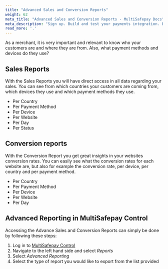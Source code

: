 ```yaml
---
title: "Advanced Sales and Conversion Reports"
weight: 62
meta_title: "Advanced Sales and Conversion Reports - MultiSafepay Docs"
meta_description: "Sign up. Build and test your payments integration. Explore our products and services. Use our API Reference, SDKs, and wrappers. Get support."
read_more: '.'
---
```


As a merchant, it is very important and relevant to know who your customers are and where they are from. Also, what payment methods and devices do they use?

## Sales Reports

With the Sales Reports you will have direct access in all data regarding your sales. You can see from which countries your customers are coming from, which devices they use and which payment methods they use.

* Per Country
* Per Payment Method
* Per Device
* Per Website
* Per Day
* Per Status

## Conversion reports

With the Conversion Report you get great insights in your websites conversion rates. You can easily see what the conversion rates for each website are, but also for example the conversion rate, per device, per country and per payment method.

* Per Country
* Per Payment Method
* Per Device
* Per Website
* Per Day

## Advanced Reporting in MultiSafepay Control

Accessing the Advance Sales and Conversion Reports can simply be done by following these steps:

1. Log in to [MultiSafepay Control](https://merchant.multisafepay.com)
2. Navigate to the left hand side and select _Reports_
3. Select _Advanced Reporting_
4. Select the type of report you would like to export from the list provided